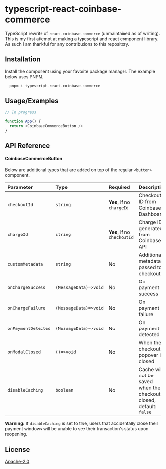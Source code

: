 
# typescript-react-coinbase-commerce

TypeScript rewrite of `react-coinbase-commerce` (unmaintained as of writing). This is my first attempt at making a typescript and react component library. As such I am thankful for any contributions to this repository.


## Installation

Install the component using your favorite package manager. The example below uses PNPM.

```bash
  pnpm i typescript-react-coinbase-commerce
```
    
## Usage/Examples

```typescript
// In progress

function App() {
  return <CoinbaseCommerceButton />
}
```


## API Reference

#### CoinbaseCommerceButton
Below are additional types that are added on top of the regular `<button>` component.

| Parameter | Type     |  Required     | Description                |
| :-------- | :------- |  :----------- | :------------------------- |
| `checkoutId` | `string` | **Yes**, if no `chargeId` | Checkout ID from Coinbase Dashboard |
| `chargeId` | `string` | **Yes**, if no `checkoutId` | Charge ID generated from Coinbase API |
| `customMetadata` | `string` | No | Additional metadata passed to checkout |
| `onChargeSuccess` | `(MessageData)=>void` | No | On payment success |
| `onChargeFailure` | `(MessageData)=>void` | No | On payment failure |
| `onPaymentDetected` | `(MessageData)=>void` | No | On payment detected |
| `onModalClosed` | `()=>void` | No | When the checkout popover is closed |
| `disableCaching` | `boolean` | No | Cache will not be saved when the checkout is closed, default: `false` |

**Warning:** If `disableCaching` is set to true, users that accidentally close their payment windows will be unable to see their transaction's status upon reopening.
## License

[Apache-2.0](https://www.apache.org/licenses/LICENSE-2.0.txt)

